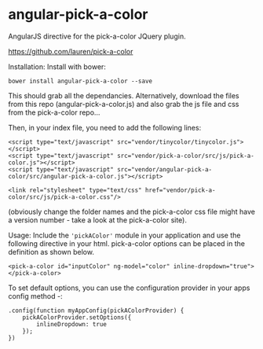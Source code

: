 angular-pick-a-color
====================
AngularJS directive for the pick-a-color JQuery plugin.

https://github.com/lauren/pick-a-color

Installation:
Install with bower:
```
bower install angular-pick-a-color --save
```

This should grab all the dependancies. Alternatively, download the files from this repo (angular-pick-a-color.js) and also grab the js file and css from the pick-a-color repo…

Then, in your index file, you need to add the following lines:
```
<script type="text/javascript" src="vendor/tinycolor/tinycolor.js"></script>    
<script type="text/javascript" src="vendor/pick-a-color/src/js/pick-a-color.js"></script>
<script type="text/javascript" src="vendor/angular-pick-a-color/src/angular-pick-a-color.js"></script>

<link rel="stylesheet" type="text/css" href="vendor/pick-a-color/src/js/pick-a-color.css"/>
```
(obviously change the folder names and the pick-a-color css file might have a version number - take a look at the pick-a-color site).


Usage:
Include the ```'pickAColor'``` module in your application and use the following directive in your html. 
pick-a-color options can be placed in the definition as shown below.

```
<pick-a-color id="inputColor" ng-model="color" inline-dropdown="true"></pick-a-color>
```


To set default options, you can use the configuration provider in your apps config method -:

```
.config(function myAppConfig(pickAColorProvider) {
    pickAColorProvider.setOptions({
        inlineDropdown: true
    });
})
```
